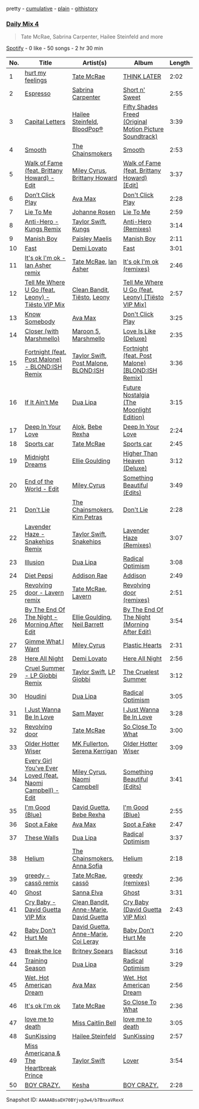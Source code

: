 pretty - [cumulative](/playlists/cumulative/37i9dQZF1E3ait2RxIZVMp.md) - [plain](/playlists/plain/37i9dQZF1E3ait2RxIZVMp) - [githistory](https://github.githistory.xyz/mdn522/spotify-playlist-archive/blob/main/playlists/plain/37i9dQZF1E3ait2RxIZVMp)

### [Daily Mix 4](https://open.spotify.com/playlist/37i9dQZF1E3ait2RxIZVMp)

> Tate McRae, Sabrina Carpenter, Hailee Steinfeld and more

[Spotify](https://open.spotify.com/user/spotify) - 0 like - 50 songs - 2 hr 30 min

| No. | Title | Artist(s) | Album | Length |
|---|---|---|---|---|
| 1 | [hurt my feelings](https://open.spotify.com/track/4mFcwFOlSCxp6hjemRXwpd) | [Tate McRae](https://open.spotify.com/artist/45dkTj5sMRSjrmBSBeiHym) | [THINK LATER](https://open.spotify.com/album/0OUOx6rJXtL66AzTnP9KUE) | 2:02 |
| 2 | [Espresso](https://open.spotify.com/track/2HRqTpkrJO5ggZyyK6NPWz) | [Sabrina Carpenter](https://open.spotify.com/artist/74KM79TiuVKeVCqs8QtB0B) | [Short n' Sweet](https://open.spotify.com/album/3iPSVi54hsacKKl1xIR2eH) | 2:55 |
| 3 | [Capital Letters](https://open.spotify.com/track/6l0Ky2PycJV1Bz88kFeVGL) | [Hailee Steinfeld](https://open.spotify.com/artist/5p7f24Rk5HkUZsaS3BLG5F), [BloodPop®](https://open.spotify.com/artist/1okJ4NC308qbtY9LyHn6DO) | [Fifty Shades Freed \(Original Motion Picture Soundtrack\)](https://open.spotify.com/album/4w0N1CaZwQ5RPIuawqlYyy) | 3:39 |
| 4 | [Smooth](https://open.spotify.com/track/58QPfkhEGLkZeqXwZkcNv5) | [The Chainsmokers](https://open.spotify.com/artist/69GGBxA162lTqCwzJG5jLp) | [Smooth](https://open.spotify.com/album/7ojjB8vVRuwmhB9n0KMCUr) | 2:53 |
| 5 | [Walk of Fame \(feat\. Brittany Howard\) \- Edit](https://open.spotify.com/track/22tmzHt5QJ2sMKJefaqkjn) | [Miley Cyrus](https://open.spotify.com/artist/5YGY8feqx7naU7z4HrwZM6), [Brittany Howard](https://open.spotify.com/artist/4XquDVA8pkg5Lx91No1JxB) | [Walk of Fame \(feat\. Brittany Howard\) \[Edit\]](https://open.spotify.com/album/1vnLbFcRPUR6q9vkFuJY26) | 3:37 |
| 6 | [Don’t Click Play](https://open.spotify.com/track/5emOdyBZqKrL06yqZsQKFZ) | [Ava Max](https://open.spotify.com/artist/4npEfmQ6YuiwW1GpUmaq3F) | [Don't Click Play](https://open.spotify.com/album/48fwvNa8p0qrqO5RKEnOTI) | 2:28 |
| 7 | [Lie To Me](https://open.spotify.com/track/2d92tZE8Yf3eB2lTFmkYtW) | [Johanne Rosen](https://open.spotify.com/artist/3fDUHxQhNCg1E5pH7o13ph) | [Lie To Me](https://open.spotify.com/album/28LkD9OgVSzbGlgxXvtqW3) | 2:59 |
| 8 | [Anti\-Hero \- Kungs Remix](https://open.spotify.com/track/2oWpe2L8ypC080BxpDVuTY) | [Taylor Swift](https://open.spotify.com/artist/06HL4z0CvFAxyc27GXpf02), [Kungs](https://open.spotify.com/artist/7keGfmQR4X5w0two1xKZ7d) | [Anti\-Hero \(Remixes\)](https://open.spotify.com/album/7irmI5g3OLC1gUXlxysOWt) | 3:14 |
| 9 | [Manish Boy](https://open.spotify.com/track/2g6MhSu745jpgYohuMBuMv) | [Paisley Maelis](https://open.spotify.com/artist/6a4aBnJ9phJSO6feVj0Gzo) | [Manish Boy](https://open.spotify.com/album/6dagGlDYNaqizpTKLs86qi) | 2:11 |
| 10 | [Fast](https://open.spotify.com/track/0o7fAE9dLRLx4kGMh3QFot) | [Demi Lovato](https://open.spotify.com/artist/6S2OmqARrzebs0tKUEyXyp) | [Fast](https://open.spotify.com/album/5Gxs3DFHTwi9yeE5Uj64uI) | 3:01 |
| 11 | [It's ok I'm ok \- Ian Asher remix](https://open.spotify.com/track/6GAvlyyIZM9uvNa5VPSFMK) | [Tate McRae](https://open.spotify.com/artist/45dkTj5sMRSjrmBSBeiHym), [Ian Asher](https://open.spotify.com/artist/5IrxhrMyvZxzgPYrC9j2km) | [It's ok I'm ok \(remixes\)](https://open.spotify.com/album/3XaVpz5yxOIkha03FETXPQ) | 2:46 |
| 12 | [Tell Me Where U Go \(feat\. Leony\) \- Tiësto VIP Mix](https://open.spotify.com/track/3PlmKJKcmqkppXeKOsVfVr) | [Clean Bandit](https://open.spotify.com/artist/6MDME20pz9RveH9rEXvrOM), [Tiësto](https://open.spotify.com/artist/2o5jDhtHVPhrJdv3cEQ99Z), [Leony](https://open.spotify.com/artist/2NpPlwwDVYR5dIj0F31EcC) | [Tell Me Where U Go \(feat\. Leony\) \[Tiësto VIP Mix\]](https://open.spotify.com/album/0DluNDyNJIF7FkxQPDNeWy) | 2:57 |
| 13 | [Know Somebody](https://open.spotify.com/track/6ApZBFGxh5nfmX82Yir4EW) | [Ava Max](https://open.spotify.com/artist/4npEfmQ6YuiwW1GpUmaq3F) | [Don't Click Play](https://open.spotify.com/album/48fwvNa8p0qrqO5RKEnOTI) | 3:25 |
| 14 | [Closer \(with Marshmello\)](https://open.spotify.com/track/4rabNjkDVahFaNnwDlz6v4) | [Maroon 5](https://open.spotify.com/artist/04gDigrS5kc9YWfZHwBETP), [Marshmello](https://open.spotify.com/artist/64KEffDW9EtZ1y2vBYgq8T) | [Love Is Like \(Deluxe\)](https://open.spotify.com/album/4hnzOo44FfNzkAjtywCvBL) | 2:35 |
| 15 | [Fortnight \(feat\. Post Malone\) \- BLOND:ISH Remix](https://open.spotify.com/track/1gejz5ROvJBUb6WJzkMAcc) | [Taylor Swift](https://open.spotify.com/artist/06HL4z0CvFAxyc27GXpf02), [Post Malone](https://open.spotify.com/artist/246dkjvS1zLTtiykXe5h60), [BLOND:ISH](https://open.spotify.com/artist/6zsJjoCtL1WByG0VsuFWzR) | [Fortnight \(feat\. Post Malone\) \[BLOND:ISH Remix\]](https://open.spotify.com/album/1agEHpWnELaZHWzcbGDCpu) | 3:36 |
| 16 | [If It Ain’t Me](https://open.spotify.com/track/1IdDtg7GhWfHYEWDymq3d2) | [Dua Lipa](https://open.spotify.com/artist/6M2wZ9GZgrQXHCFfjv46we) | [Future Nostalgia \(The Moonlight Edition\)](https://open.spotify.com/album/0JeyP8r2hBxYIoxXv11XiX) | 3:15 |
| 17 | [Deep In Your Love](https://open.spotify.com/track/0sftzYE0YgPHXrvJyUyGjB) | [Alok](https://open.spotify.com/artist/0NGAZxHanS9e0iNHpR8f2W), [Bebe Rexha](https://open.spotify.com/artist/64M6ah0SkkRsnPGtGiRAbb) | [Deep In Your Love](https://open.spotify.com/album/3QkffLjHLnGMUgMAvrOgrs) | 2:24 |
| 18 | [Sports car](https://open.spotify.com/track/2zOmS55knKWSgScYPTNmGQ) | [Tate McRae](https://open.spotify.com/artist/45dkTj5sMRSjrmBSBeiHym) | [Sports car](https://open.spotify.com/album/1fOTqAU8mRMHlmOaHMqsge) | 2:45 |
| 19 | [Midnight Dreams](https://open.spotify.com/track/6xKUJ0HwdyEIeiuwM3sfQ1) | [Ellie Goulding](https://open.spotify.com/artist/0X2BH1fck6amBIoJhDVmmJ) | [Higher Than Heaven \(Deluxe\)](https://open.spotify.com/album/6FL3GfTcb8cf4xwMJlcynq) | 3:12 |
| 20 | [End of the World \- Edit](https://open.spotify.com/track/2Dsf1n8zWEX6C7A11oKxcZ) | [Miley Cyrus](https://open.spotify.com/artist/5YGY8feqx7naU7z4HrwZM6) | [Something Beautiful \(Edits\)](https://open.spotify.com/album/4f84au2OyGUaOosxUo2KZN) | 3:49 |
| 21 | [Don't Lie](https://open.spotify.com/track/5is9ECympHEpAyTw22IDC5) | [The Chainsmokers](https://open.spotify.com/artist/69GGBxA162lTqCwzJG5jLp), [Kim Petras](https://open.spotify.com/artist/3Xt3RrJMFv5SZkCfUE8C1J) | [Don't Lie](https://open.spotify.com/album/4OjKYMqojvunC37Usp9Myf) | 2:28 |
| 22 | [Lavender Haze \- Snakehips Remix](https://open.spotify.com/track/6F67FNdOBNMFzxdj1CQ5pL) | [Taylor Swift](https://open.spotify.com/artist/06HL4z0CvFAxyc27GXpf02), [Snakehips](https://open.spotify.com/artist/2FwJwEswyIUAljqgjNSHgP) | [Lavender Haze \(Remixes\)](https://open.spotify.com/album/5LyzI39gkePgpHz38bEQIr) | 3:07 |
| 23 | [Illusion](https://open.spotify.com/track/5q0EXnBYyeCdXD72FzJxH0) | [Dua Lipa](https://open.spotify.com/artist/6M2wZ9GZgrQXHCFfjv46we) | [Radical Optimism](https://open.spotify.com/album/1Mo92916G2mmG7ajpmSVrc) | 3:08 |
| 24 | [Diet Pepsi](https://open.spotify.com/track/6ouhsRJ7gExB7LCYjITk4Y) | [Addison Rae](https://open.spotify.com/artist/4gvjmrtzydbMpyJaXUtwvP) | [Addison](https://open.spotify.com/album/2ffVa2UhHUDwMHnr685zJ4) | 2:49 |
| 25 | [Revolving door \- Lavern remix](https://open.spotify.com/track/6AiZxO930ZHxwyYjigyCgc) | [Tate McRae](https://open.spotify.com/artist/45dkTj5sMRSjrmBSBeiHym), [Lavern](https://open.spotify.com/artist/03y4yOxhLk6MDJ1bV424uO) | [Revolving door \(remixes\)](https://open.spotify.com/album/3Lu2uejItyM8JBMCIOBKeg) | 2:51 |
| 26 | [By The End Of The Night \- Morning After Edit](https://open.spotify.com/track/1zq5eGxN3GcXnjjwdjWX1g) | [Ellie Goulding](https://open.spotify.com/artist/0X2BH1fck6amBIoJhDVmmJ), [Neil Barrett](https://open.spotify.com/artist/2cJ1JZ7MCVrNN2c2bF20Ov) | [By The End Of The Night \(Morning After Edit\)](https://open.spotify.com/album/3InTmF7n7Gmgf0VnQ7Gd6K) | 3:54 |
| 27 | [Gimme What I Want](https://open.spotify.com/track/4v8jmsVox8VwU5js3JHOJZ) | [Miley Cyrus](https://open.spotify.com/artist/5YGY8feqx7naU7z4HrwZM6) | [Plastic Hearts](https://open.spotify.com/album/5BRhg6NSEZOj0BR6Iz56fR) | 2:31 |
| 28 | [Here All Night](https://open.spotify.com/track/1MnYnayoEmTfZTM7GoPJGM) | [Demi Lovato](https://open.spotify.com/artist/6S2OmqARrzebs0tKUEyXyp) | [Here All Night](https://open.spotify.com/album/0caOziV0fbBR8OuU9SDiSS) | 2:56 |
| 29 | [Cruel Summer \- LP Giobbi Remix](https://open.spotify.com/track/0pjBqAz8GlxGlpaU4W0DxS) | [Taylor Swift](https://open.spotify.com/artist/06HL4z0CvFAxyc27GXpf02), [LP Giobbi](https://open.spotify.com/artist/3oKnyRhYWzNsTiss5n4Z1J) | [The Cruelest Summer](https://open.spotify.com/album/1nqF9ybDGwuGl1rVERp5Q4) | 3:12 |
| 30 | [Houdini](https://open.spotify.com/track/6D8y7Bck8h11byRY88Pt2z) | [Dua Lipa](https://open.spotify.com/artist/6M2wZ9GZgrQXHCFfjv46we) | [Radical Optimism](https://open.spotify.com/album/1Mo92916G2mmG7ajpmSVrc) | 3:05 |
| 31 | [I Just Wanna Be In Love](https://open.spotify.com/track/6evpsf0RYvTSEN7FknxbQp) | [Sam Mayer](https://open.spotify.com/artist/5yYlVtkKeLZ5FRaRmiajtK) | [I Just Wanna Be In Love](https://open.spotify.com/album/08KOjX1fTaUTeYVXdiwrgt) | 3:28 |
| 32 | [Revolving door](https://open.spotify.com/track/541sN2qNfIlllGn9nGOQoC) | [Tate McRae](https://open.spotify.com/artist/45dkTj5sMRSjrmBSBeiHym) | [So Close To What](https://open.spotify.com/album/3w32SV56JvtJXsrYtThwzP) | 3:00 |
| 33 | [Older Hotter Wiser](https://open.spotify.com/track/6S5hfXmZD4YgLHhhqqlajc) | [MK Fullerton](https://open.spotify.com/artist/2BHnXXDomuAWXVKLPUdIQJ), [Serena Kerrigan](https://open.spotify.com/artist/0PsazbisWV6blD8XcB6QZL) | [Older Hotter Wiser](https://open.spotify.com/album/2wEmnP7tWFhtw32FVaby67) | 3:09 |
| 34 | [Every Girl You've Ever Loved \(feat\. Naomi Campbell\) \- Edit](https://open.spotify.com/track/0I2FLhtEQETzdRZHIwREVr) | [Miley Cyrus](https://open.spotify.com/artist/5YGY8feqx7naU7z4HrwZM6), [Naomi Campbell](https://open.spotify.com/artist/4IKQKM9T5OIshijgLD8ZyK) | [Something Beautiful \(Edits\)](https://open.spotify.com/album/4f84au2OyGUaOosxUo2KZN) | 3:41 |
| 35 | [I'm Good \(Blue\)](https://open.spotify.com/track/4uUG5RXrOk84mYEfFvj3cK) | [David Guetta](https://open.spotify.com/artist/1Cs0zKBU1kc0i8ypK3B9ai), [Bebe Rexha](https://open.spotify.com/artist/64M6ah0SkkRsnPGtGiRAbb) | [I'm Good \(Blue\)](https://open.spotify.com/album/7M842DMhYVALrXsw3ty7B3) | 2:55 |
| 36 | [Spot a Fake](https://open.spotify.com/track/1svpo8ORIHy4BdgicdyUjx) | [Ava Max](https://open.spotify.com/artist/4npEfmQ6YuiwW1GpUmaq3F) | [Spot a Fake](https://open.spotify.com/album/2LTf2Kj2XJuOR3Vi5AMkcD) | 2:47 |
| 37 | [These Walls](https://open.spotify.com/track/7b6sWLSnbZhSIeqNGrJ4py) | [Dua Lipa](https://open.spotify.com/artist/6M2wZ9GZgrQXHCFfjv46we) | [Radical Optimism](https://open.spotify.com/album/1Mo92916G2mmG7ajpmSVrc) | 3:37 |
| 38 | [Helium](https://open.spotify.com/track/6boSF01JluHcotXBvUcnEz) | [The Chainsmokers](https://open.spotify.com/artist/69GGBxA162lTqCwzJG5jLp), [Anna Sofia](https://open.spotify.com/artist/3ONUI6Gh4s7kcv3h0EuG2K) | [Helium](https://open.spotify.com/album/2dMZhbMxAjRSWPjSOUkr1B) | 2:18 |
| 39 | [greedy \- cassö remix](https://open.spotify.com/track/4MhxagNeAqtTdy9ht8tQo5) | [Tate McRae](https://open.spotify.com/artist/45dkTj5sMRSjrmBSBeiHym), [cassö](https://open.spotify.com/artist/5wCmhq5J2hPwL2r0eKurxn) | [greedy \(remixes\)](https://open.spotify.com/album/0dIpV8isK5mSDnSm8odPWW) | 2:36 |
| 40 | [Ghost](https://open.spotify.com/track/7JdDwwbadVRRnLGm5cAHN5) | [Sanna Elva](https://open.spotify.com/artist/5sHN5XdOs23BfXprO8b46u) | [Ghost](https://open.spotify.com/album/0rDo6owOmbSqPSjCY28LPo) | 3:31 |
| 41 | [Cry Baby \- David Guetta VIP Mix](https://open.spotify.com/track/0bXIQ4vX2eqnLtUUKMS0Gh) | [Clean Bandit](https://open.spotify.com/artist/6MDME20pz9RveH9rEXvrOM), [Anne\-Marie](https://open.spotify.com/artist/1zNqDE7qDGCsyzJwohVaoX), [David Guetta](https://open.spotify.com/artist/1Cs0zKBU1kc0i8ypK3B9ai) | [Cry Baby \(David Guetta VIP Mix\)](https://open.spotify.com/album/0PFXDtFTCaRpaGLW1f8wsX) | 2:43 |
| 42 | [Baby Don't Hurt Me](https://open.spotify.com/track/3BKD1PwArikchz2Zrlp1qi) | [David Guetta](https://open.spotify.com/artist/1Cs0zKBU1kc0i8ypK3B9ai), [Anne\-Marie](https://open.spotify.com/artist/1zNqDE7qDGCsyzJwohVaoX), [Coi Leray](https://open.spotify.com/artist/6AMd49uBDJfhf30Ak2QR5s) | [Baby Don't Hurt Me](https://open.spotify.com/album/327tc3Eruk1HP1w62iqROy) | 2:20 |
| 43 | [Break the Ice](https://open.spotify.com/track/52K4Nl7eVNqUpUeJeWJlwT) | [Britney Spears](https://open.spotify.com/artist/26dSoYclwsYLMAKD3tpOr4) | [Blackout](https://open.spotify.com/album/1ePkYcH5ZQCb1b4tQeiEDj) | 3:16 |
| 44 | [Training Season](https://open.spotify.com/track/5b5cPscqVEMChvDqscVw26) | [Dua Lipa](https://open.spotify.com/artist/6M2wZ9GZgrQXHCFfjv46we) | [Radical Optimism](https://open.spotify.com/album/1Mo92916G2mmG7ajpmSVrc) | 3:29 |
| 45 | [Wet, Hot American Dream](https://open.spotify.com/track/3kTYwlSBqZZ1a5sLCS3SBZ) | [Ava Max](https://open.spotify.com/artist/4npEfmQ6YuiwW1GpUmaq3F) | [Wet, Hot American Dream](https://open.spotify.com/album/3w9VCOXvlHiznf8AibKbap) | 2:56 |
| 46 | [It's ok I'm ok](https://open.spotify.com/track/3OfqwyE7RrZrtuxCRixfII) | [Tate McRae](https://open.spotify.com/artist/45dkTj5sMRSjrmBSBeiHym) | [So Close To What](https://open.spotify.com/album/3w32SV56JvtJXsrYtThwzP) | 2:36 |
| 47 | [love me to death](https://open.spotify.com/track/7fTK6Xtx6RQ3xeJcBRfBej) | [Miss Caitlin Bell](https://open.spotify.com/artist/1Br77SSEoP1RNrliDIJabQ) | [love me to death](https://open.spotify.com/album/1qLcOTvSrcGGVRkwMfXKLD) | 3:05 |
| 48 | [SunKissing](https://open.spotify.com/track/5YbGrhQCpOT4aOTlFgACke) | [Hailee Steinfeld](https://open.spotify.com/artist/5p7f24Rk5HkUZsaS3BLG5F) | [SunKissing](https://open.spotify.com/album/7lAb1k0oyiwz7WONpINl5A) | 2:57 |
| 49 | [Miss Americana & The Heartbreak Prince](https://open.spotify.com/track/214nt20w5wOxJnY462klLw) | [Taylor Swift](https://open.spotify.com/artist/06HL4z0CvFAxyc27GXpf02) | [Lover](https://open.spotify.com/album/1NAmidJlEaVgA3MpcPFYGq) | 3:54 |
| 50 | [BOY CRAZY.](https://open.spotify.com/track/5CiPDLxXmUG7Fk5yjlNy9n) | [Kesha](https://open.spotify.com/artist/6LqNN22kT3074XbTVUrhzX) | [BOY CRAZY.](https://open.spotify.com/album/5vbKk8Ki7HxcDUCYh5EUZc) | 2:28 |

Snapshot ID: `AAAAABsaEH70BYjvp3w4/b7BnxaVRexX`

